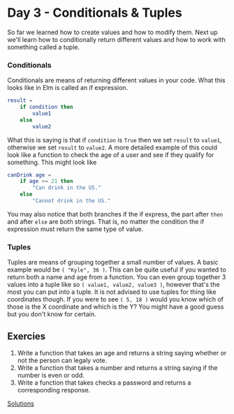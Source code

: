 # Day 3 - Conditionals & Tuples

So far we learned how to create values and how to modify them. Next up we'll learn how to conditionally return different values and how to work with something called a tuple.

### Conditionals

Conditionals are means of returning different values in your code. What this looks like in Elm is called an if expression.

```Elm
result =
    if condition then
        value1
    else
        value2
```

What this is saying is that if `condition` is `True` then we set `result` to `value1`, otherwise we set `result` to `value2`. A more detailed example of this could look like a function to check the age of a user and see if they qualify for something. This might look like

```Elm
canDrink age =
    if age >= 21 then
        "Can drink in the US."
    else
        "Cannot drink in the US."
```

You may also notice that both branches if the if express, the part after `then` and after `else` are both strings. That is, no matter the condition the if expression must return the same type of value.

### Tuples

Tuples are means of grouping together a small number of values. A basic example would be `( "Kyle", 36 )`. This can be quite useful if you wanted to return both a name and age from a function. You can even group together 3 values into a tuple like so `( value1, value2, value3 )`, however that's the most you can put into a tuple. It is not advised to use tuples for thing like coordinates though. If you were to see `( 5, 18 )` would you know which of those is the X coordinate and which is the Y? You might have a good guess but you don't know for certain.

## Exercies

1. Write a function that takes an age and returns a string saying whether or not the person can legaly vote.
1. Write a function that takes a number and returns a string saying if the number is even or odd.
1. Write a function that takes checks a password and returns a corresponding response.

[Solutions](./SOLUTIONS.md)
